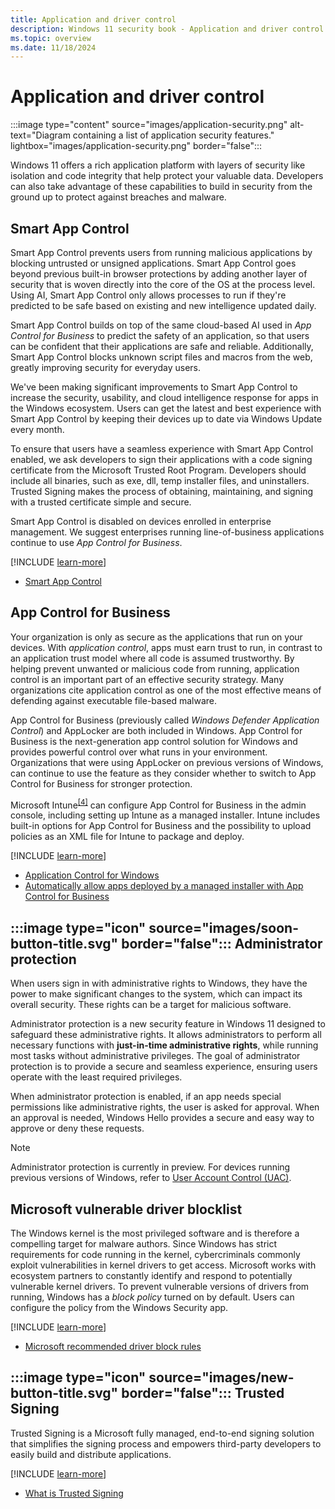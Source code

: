 ```yaml
---
title: Application and driver control
description: Windows 11 security book - Application and driver control.
ms.topic: overview
ms.date: 11/18/2024
---
```


# Application and driver control

:::image type="content" source="images/application-security.png" alt-text="Diagram containing a list of application security features." lightbox="images/application-security.png" border="false":::

Windows 11 offers a rich application platform with layers of security like isolation and code integrity that help protect your valuable data. Developers can also take advantage of these
capabilities to build in security from the ground up to protect against breaches and malware.

## Smart App Control

Smart App Control prevents users from running malicious applications by blocking untrusted or unsigned applications. Smart App Control goes beyond previous built-in browser protections by adding another layer of security that is woven directly into the core of the OS at the process level. Using AI, Smart App Control only allows processes to run if they're predicted to be safe based on existing and new intelligence updated daily.

Smart App Control builds on top of the same cloud-based AI used in *App Control for Business* to predict the safety of an application, so that users can be confident that their applications are safe and reliable. Additionally, Smart App Control blocks unknown script files and macros from the web, greatly improving security for everyday users.

We've been making significant improvements to Smart App Control to increase the security, usability, and cloud intelligence response for apps in the Windows ecosystem. Users can get the latest and best experience with Smart App Control by keeping their devices up to date via Windows Update every month.

To ensure that users have a seamless experience with Smart App Control enabled, we ask developers to sign their applications with a code signing certificate from the Microsoft Trusted Root Program. Developers should include all binaries, such as exe, dll, temp installer files, and uninstallers. Trusted Signing makes the process of obtaining, maintaining, and signing with a trusted certificate simple and secure.

Smart App Control is disabled on devices enrolled in enterprise management. We suggest enterprises running line-of-business applications continue to use *App Control for Business*.

[!INCLUDE [learn-more](includes/learn-more.md)]

- [Smart App Control][LINK-1]

## App Control for Business

Your organization is only as secure as the applications that run on your devices. With *application control*, apps must earn trust to run, in contrast to an application trust model where all code is assumed trustworthy. By helping prevent unwanted or malicious code from running, application control is an important part of an effective security strategy. Many organizations cite application control as one of the most effective means of defending against executable file-based malware.

App Control for Business (previously called *Windows Defender Application Control*) and AppLocker are both included in Windows. App Control for Business is the next-generation app control solution for Windows and provides powerful control over what runs in your environment. Organizations that were using AppLocker on previous versions of Windows, can continue to use the feature as they consider whether to switch to App Control for Business for stronger protection.

Microsoft Intune<sup>[\[4\]](conclusion.md#footnote4)</sup> can configure App Control for Business in the admin console, including setting up Intune as a managed installer. Intune includes built-in options for App Control for Business and the possibility to upload policies as an XML file for Intune to package and deploy.

[!INCLUDE [learn-more](includes/learn-more.md)]

- [Application Control for Windows][LINK-2]
- [Automatically allow apps deployed by a managed installer with App Control for Business][LINK-3]

## :::image type="icon" source="images/soon-button-title.svg" border="false"::: Administrator protection

When users sign in with administrative rights to Windows, they have the power to make significant changes to the system, which can impact its overall security. These rights can be a target for malicious software.

Administrator protection is a new security feature in Windows 11 designed to safeguard these administrative rights. It allows administrators to perform all necessary functions with **just-in-time administrative rights**, while running most tasks without administrative privileges. The goal of administrator protection is to provide a secure and seamless experience, ensuring users operate with the least required privileges.

When administrator protection is enabled, if an app needs special permissions like administrative rights, the user is asked for approval. When an approval is needed, Windows Hello provides a secure and easy way to approve or deny these requests.

> [!NOTE]
> Administrator protection is currently in preview. For devices running previous versions of Windows, refer to [User Account Control (UAC)][LINK-5].

## Microsoft vulnerable driver blocklist

The Windows kernel is the most privileged software and is therefore a compelling target for malware authors. Since Windows has strict requirements for code running in the kernel, cybercriminals commonly exploit vulnerabilities in kernel drivers to get access. Microsoft works with ecosystem partners to constantly identify and respond to potentially vulnerable kernel drivers. To prevent vulnerable versions of drivers from running, Windows has a *block policy* turned on by default. Users can configure the policy from the Windows Security app.

[!INCLUDE [learn-more](includes/learn-more.md)]

- [Microsoft recommended driver block rules][LINK-4]

## :::image type="icon" source="images/new-button-title.svg" border="false"::: Trusted Signing

Trusted Signing is a Microsoft fully managed, end-to-end signing solution that simplifies the signing process and empowers third-party developers to easily build and distribute applications.

[!INCLUDE [learn-more](includes/learn-more.md)]

- [What is Trusted Signing](/azure/trusted-signing/overview)

<!--links-->

[LINK-1]: /windows/apps/develop/smart-app-control/overview
[LINK-2]: /windows/security/application-security/application-control/windows-defender-application-control/wdac
[LINK-3]: /windows/security/application-security/application-control/app-control-for-business/design/configure-authorized-apps-deployed-with-a-managed-installer
[LINK-4]: /windows/security/threat-protection/windows-defender-application-control/microsoft-recommended-driver-block-rules
[LINK-5]: /windows/security/identity-protection/user-account-control/how-user-account-control-works
